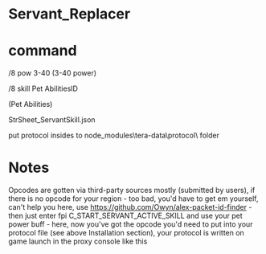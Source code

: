 # Servant_Replacer

# command

/8 pow 3-40 (3-40 power)

/8 skill Pet AbilitiesID


(Pet Abilities)

StrSheet_ServantSkill.json 

put protocol insides to node_modules\tera-data\protocol\ folder

# Notes

Opcodes are gotten via third-party sources mostly (submitted by users), if there is no opcode for your region - too bad, you'd have to get em yourself, can't help you here, use https://github.com/Owyn/alex-packet-id-finder - then just enter fpi C_START_SERVANT_ACTIVE_SKILL and use your pet power buff - here, now you've got the opcode you'd need to put into your protocol file (see above Installation section), your protocol is written on game launch in the proxy console like this 
